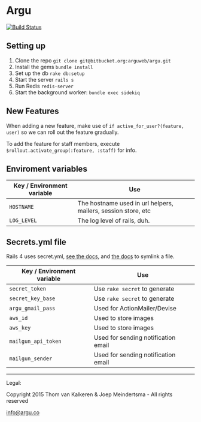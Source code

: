 Argu
=============
[![Build Status](https://semaphoreapp.com/api/v1/projects/40e97aeb-334e-4b28-ac4e-844fa5db7c50/289369/badge.png)](https://semaphoreapp.com/fletcher91/argu--2)

Setting up
--------------
1. Clone the repo `git clone git@bitbucket.org:arguweb/argu.git`
2. Install the gems `bundle install`
3. Set up the db `rake db:setup`
4. Start the server `rails s`
5. Run Redis `redis-server`
6. Start the background worker: `bundle exec sidekiq`

New Features
------------
When adding a new feature, make use of `if active_for_user?(feature, user)` so we can roll out the feature gradually.

To add the feature for staff members, execute `$rollout.activate_group(:feature, :staff)` for info.

Enviroment variables
----------------------------
Key / Environment variable                                            |  Use
-------------------------------------------------------------------   |  -----------------------------------------------------------------------------------------------------------------------------
`HOSTNAME`                                                            |  The hostname used in url helpers, mailers, session store, etc
`LOG_LEVEL`                                                           |  The log level of rails, duh.

Secrets.yml file
---------------------------
Rails 4 uses secret.yml, [see the docs](http://guides.rubyonrails.org/4_1_release_notes.html#config-secrets-yml),
and [the docs](http://unixhelp.ed.ac.uk/CGI/man-cgi?ls) to symlink a file.

Key / Environment variable                                            |  Use
-------------------------------------------------------------------   |  -----------------------------------------------------------------------------------------------------------------------------
`secret_token`                                                        |  Use `rake secret` to generate
`secret_key_base`                                                     |  Use `rake secret` to generate
`argu_gmail_pass`                                                     |  Used for ActionMailer/Devise
`aws_id`                                                              |  Used to store images
`aws_key`                                                             |  Used to store images
`mailgun_api_token`                                                   |  Used for sending notification email
`mailgun_sender`                                                      |  Used for sending notification email


***
Legal:

Copyright 2015 Thom van Kalkeren & Joep Meindertsma - All rights reserved

info@argu.co